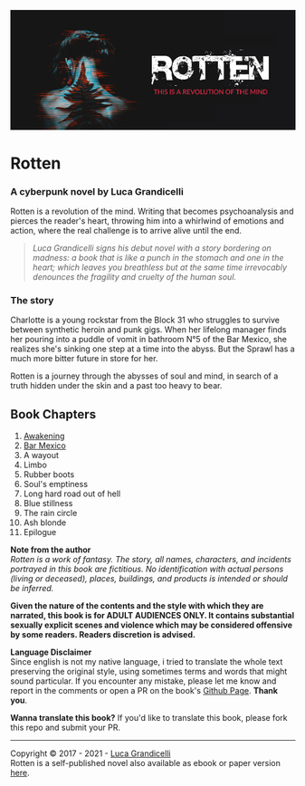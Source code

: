 ![](assets/images/cover.jpg)

# Rotten
### A cyberpunk novel by Luca Grandicelli

Rotten is a revolution of the mind. Writing that becomes psychoanalysis and pierces the reader's heart, throwing him into a whirlwind of emotions and action, where the real challenge is to arrive alive until the end.

> *Luca Grandicelli signs his debut novel with a story bordering on madness: a book that is like a punch in the stomach and one in the heart; which leaves you breathless but at the same time irrevocably denounces the fragility and cruelty of the human soul.*

### The story
Charlotte is a young rockstar from the Block 31 who struggles to survive between synthetic heroin and punk gigs. When her lifelong manager finds her pouring into a puddle of vomit in bathroom N°5 of the Bar Mexico, she realizes she's sinking one step at a time into the abyss. But the Sprawl has a much more bitter future in store for her.

Rotten is a journey through the abysses of soul and mind, in search of a truth hidden under the skin and a past too heavy to bear.

## Book Chapters
1. [Awakening](chapter1-awakening.md)
2. [Bar Mexico](chapter2-bar-mexico.md)
3. A wayout
4. Limbo
5. Rubber boots
6. Soul's emptiness
7. Long hard road out of hell
8. Blue stillness
9. The rain circle
10. Ash blonde
11. Epilogue

**Note from the author**\
*Rotten is a work of fantasy. The story, all names, characters, and incidents portrayed in this book are fictitious. No identification with actual persons (living or deceased), places, buildings, and products is intended or should be inferred.*

**Given the nature of the contents and the style with which they are narrated, this book is for ADULT AUDIENCES ONLY. It contains substantial sexually explicit scenes and violence which may be considered offensive by some readers. Readers discretion is advised.**

**Language Disclaimer**\
Since english is not my native language, i tried to translate the whole text preserving the original style, using sometimes terms and words that might sound particular. If you encounter any mistake, please let me know and report in the comments or open a PR on the book's [Github Page](https://github.com/lucagrandicelli/Rotten-Cyberpunk-Novel).
**Thank you**.

**Wanna translate this book?**
If you'd like to translate this book, please fork this repo and submit your PR.

---

Copyright &copy; 2017 - 2021 - [Luca Grandicelli](https://github.com/lucagrandicelli/)\
Rotten is a self-published novel also available as ebook or paper version <a href="https://www.amazon.it/Rotten-Luca-Grandicelli-ebook/dp/B01MRAMS7J/" target="_blank">here</a>.
